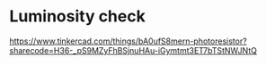 # Luminosity check
https://www.tinkercad.com/things/bA0ufS8mern-photoresistor?sharecode=H36-_pS9MZyFhBSjnuHAu-iGymtmt3ET7bTStNWJNtQ
